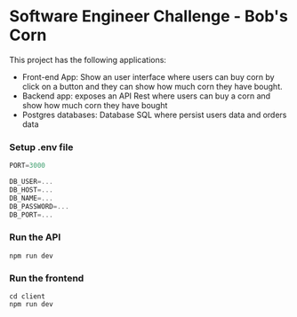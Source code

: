 
# Software Engineer Challenge - Bob's Corn

This project has the following applications:
- Front-end App: Show an user interface where users can buy corn by click on a button and they can show how much corn they have bought.
- Backend app: exposes an API Rest where users can buy a corn and show how much corn they have bought
- Postgres databases: Database SQL where persist users data and orders data


### Setup .env file

```js
PORT=3000

DB_USER=...
DB_HOST=...
DB_NAME=...
DB_PASSWORD=...
DB_PORT=...
```

### Run the API

```shell
npm run dev
```

### Run the frontend

```shell
cd client
npm run dev
```